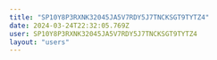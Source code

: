 ```yaml
---
title: "SP10Y8P3RXNK32045JA5V7RDY5J7TNCKSGT9TYTZ4"
date: 2024-03-24T22:32:05.769Z
user: SP10Y8P3RXNK32045JA5V7RDY5J7TNCKSGT9TYTZ4
layout: "users"
---
```

    